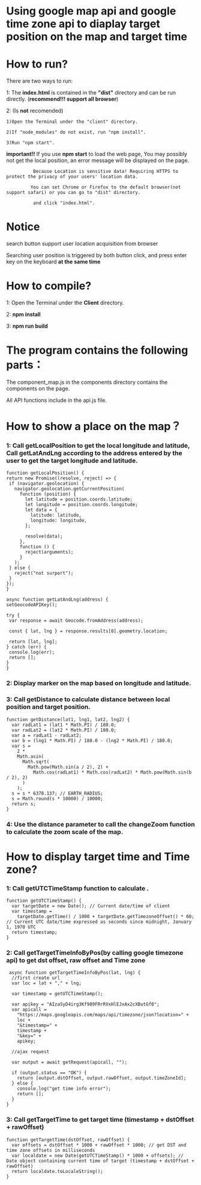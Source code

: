 # Using google map api and google time zone api to diaplay target position on the map and target time

# How to run?

There are two ways to run:

1: The **index.html** is contained in the **"dist"** directory and can be run directly. (**recommend!!! support all browser**)

2: (Is **not** recomended)

    1)Open the Terminal under the "client" directory.

    2)If "node_modules" do not exist, run "npm install".

    3)Run "npm start".

**important!!** If you use **npm start** to load the web page, You may possibly not get the local position, an error message will be displayed on the page.

              Because Location is sensitive data! Requiring HTTPS to protect the privacy of your users' location data.

             You can set Chrome or Firefox to the default browser(not support safari) or you can go to "dist" directory.

              and click "index.html".

# Notice

search button support user location acquisition from browser

Searching user position is triggered by both button click, and press enter key on the keyboard **at the same time**

# How to compile?

1: Open the Terminal under the **Client** directory.

2: **npm install**

3: **npm run build**

# The program contains the following parts：

The component_map.js in the components directory contains the components on the page.

All API functions include in the api.js file.

# How to show a place on the map？

### 1: Call getLocalPosition to get the local longitude and latitude, Call getLatAndLng according to the address entered by the user to get the target longitude and latitude.

```
function getLocalPosition() {
return new Promise((resolve, reject) => {
 if (navigator.geolocation) {
   navigator.geolocation.getCurrentPosition(
     function (position) {
       let latitude = position.coords.latitude;
       let longitude = position.coords.longitude;
       let data = {
         latitude: latitude,
         longitude: longitude,
       };

       resolve(data);
     },
     function () {
       reject(arguments);
     }
   );
 } else {
   reject("not surport");
 }
});
}

async function getLatAndLng(address) {
setGeocodeAPIKey();

try {
 var response = await Geocode.fromAddress(address);

 const { lat, lng } = response.results[0].geometry.location;

 return [lat, lng];
} catch (err) {
 console.log(err);
 return [];
}
}
```

### 2: Display marker on the map based on longitude and latitude.

### 3: Call getDistance to calculate distance between local position and target position.

```
function getDistance(lat1, lng1, lat2, lng2) {
  var radLat1 = (lat1 * Math.PI) / 180.0;
  var radLat2 = (lat2 * Math.PI) / 180.0;
  var a = radLat1 - radLat2;
  var b = (lng1 * Math.PI) / 180.0 - (lng2 * Math.PI) / 180.0;
  var s =
    2 *
    Math.asin(
      Math.sqrt(
        Math.pow(Math.sin(a / 2), 2) +
          Math.cos(radLat1) * Math.cos(radLat2) * Math.pow(Math.sin(b / 2), 2)
      )
    );
  s = s * 6378.137; // EARTH_RADIUS;
  s = Math.round(s * 10000) / 10000;
  return s;
}
```

### 4: Use the distance parameter to call the changeZoom function to calculate the zoom scale of the map.

# How to display target time and Time zone?

### 1: Call getUTCTimeStamp function to calculate .

```
function getUTCTimeStamp() {
  var targetDate = new Date(); // Current date/time of client
  var timestamp =
    targetDate.getTime() / 1000 + targetDate.getTimezoneOffset() * 60; // Current UTC date/time expressed as seconds since midnight, January 1, 1970 UTC
  return timestamp;
}
```

### 2: Call getTargetTimeInfoByPos(by calling google timezone api) to get dst offset, raw offset and Time zone

```
 async function getTargetTimeInfoByPos(lat, lng) {
  //first create url
  var loc = lat + "," + lng;

  var timestamp = getUTCTimeStamp();

  var apikey = "AIzaSyD4irg3Kf989FRrRVxHlEJxAx2cXButGf0";
  var apicall =
    "https://maps.googleapis.com/maps/api/timezone/json?location=" +
    loc +
    "&timestamp=" +
    timestamp +
    "&key=" +
    apikey;

  //ajax request

  var output = await getRequest(apicall, "");

  if (output.status == "OK") {
    return [output.dstOffset, output.rawOffset, output.timeZoneId];
  } else {
    console.log("get time info error");
    return [];
  }
}
```

### 3: Call getTargetTime to get target time (timestamp + dstOffset + rawOffset)

```
function getTargetTime(dstOffset, rawOffset) {
  var offsets = dstOffset * 1000 + rawOffset * 1000; // get DST and time zone offsets in milliseconds
  var localdate = new Date(getUTCTimeStamp() * 1000 + offsets); // Date object containing current time of target (timestamp + dstOffset + rawOffset)
  return localdate.toLocaleString();
}
```
